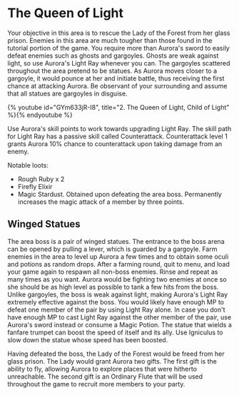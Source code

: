 # The Queen of Light

Your objective in this area is to rescue the Lady of the Forest from her glass
prison. Enemies in this area are much tougher than those found in the tutorial
portion of the game. You require more than Aurora's sword to easily defeat
enemies such as ghosts and gargoyles. Ghosts are weak against light, so use
Aurora's Light Ray whenever you can. The gargoyles scattered throughout the area
pretend to be statues. As Aurora moves closer to a gargoyle, it would pounce at
her and initiate battle, thus receiving the first chance at attacking Aurora. Be
observant of your surrounding and assume that all statues are gargoyles in
disguise.

{% youtube id="GYm633jR-I8", title="2. The Queen of Light, Child of Light" %}{% endyoutube %}

Use Aurora's skill points to work towards upgrading Light Ray. The skill path
for Light Ray has a passive skill called Counterattack. Counterattack level 1
grants Aurora 10% chance to counterattack upon taking damage from an enemy.

Notable loots:

-   Rough Ruby x 2
-   Firefly Elixir
-   Magic Stardust. Obtained upon defeating the area boss. Permanently increases
    the magic attack of a member by three points.

## Winged Statues

The area boss is a pair of winged statues. The entrance to the boss arena can be
opened by pulling a lever, which is guarded by a gargoyle. Farm enemies in the
area to level up Aurora a few times and to obtain some oculi and potions as
random drops. After a farming round, quit to menu, and load your game again to
respawn all non-boss enemies. Rinse and repeat as many times as you want. Aurora
would be fighting two enemies at once so she should be as high level as possible
to tank a few hits from the boss. Unlike gargoyles, the boss is weak against
light, making Aurora's Light Ray extremely effective against the boss. You would
likely have enough MP to defeat one member of the pair by using Light Ray alone.
In case you don't have enough MP to cast Light Ray against the other member of
the pair, use Aurora's sword instead or consume a Magic Potion. The statue that
wields a fanfare trumpet can boost the speed of itself and its ally. Use
Igniculus to slow down the statue whose speed has been boosted.

Having defeated the boss, the Lady of the Forest would be freed from her glass
prison. The Lady would grant Aurora two gifts. The first gift is the ability to
fly, allowing Aurora to explore places that were hitherto unreachable. The
second gift is an Ordinary Flute that will be used throughout the game to
recruit more members to your party.
